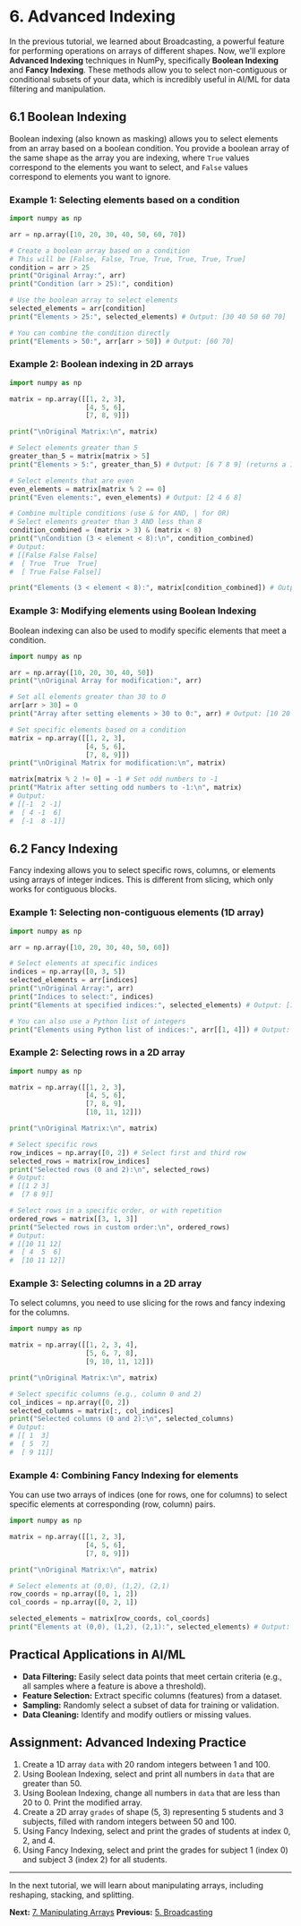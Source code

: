 # 6. Advanced Indexing

In the previous tutorial, we learned about Broadcasting, a powerful feature for performing operations on arrays of different shapes. Now, we'll explore **Advanced Indexing** techniques in NumPy, specifically **Boolean Indexing** and **Fancy Indexing**. These methods allow you to select non-contiguous or conditional subsets of your data, which is incredibly useful in AI/ML for data filtering and manipulation.

## 6.1 Boolean Indexing

Boolean indexing (also known as masking) allows you to select elements from an array based on a boolean condition. You provide a boolean array of the same shape as the array you are indexing, where `True` values correspond to the elements you want to select, and `False` values correspond to elements you want to ignore.

### Example 1: Selecting elements based on a condition

```python
import numpy as np

arr = np.array([10, 20, 30, 40, 50, 60, 70])

# Create a boolean array based on a condition
# This will be [False, False, True, True, True, True, True]
condition = arr > 25
print("Original Array:", arr)
print("Condition (arr > 25):", condition)

# Use the boolean array to select elements
selected_elements = arr[condition]
print("Elements > 25:", selected_elements) # Output: [30 40 50 60 70]

# You can combine the condition directly
print("Elements > 50:", arr[arr > 50]) # Output: [60 70]
```

### Example 2: Boolean indexing in 2D arrays

```python
import numpy as np

matrix = np.array([[1, 2, 3],
                   [4, 5, 6],
                   [7, 8, 9]])

print("\nOriginal Matrix:\n", matrix)

# Select elements greater than 5
greater_than_5 = matrix[matrix > 5]
print("Elements > 5:", greater_than_5) # Output: [6 7 8 9] (returns a 1D array)

# Select elements that are even
even_elements = matrix[matrix % 2 == 0]
print("Even elements:", even_elements) # Output: [2 4 6 8]

# Combine multiple conditions (use & for AND, | for OR)
# Select elements greater than 3 AND less than 8
condition_combined = (matrix > 3) & (matrix < 8)
print("\nCondition (3 < element < 8):\n", condition_combined)
# Output:
# [[False False False]
#  [ True  True  True]
#  [ True False False]]

print("Elements (3 < element < 8):", matrix[condition_combined]) # Output: [4 5 6 7]
```

### Example 3: Modifying elements using Boolean Indexing

Boolean indexing can also be used to modify specific elements that meet a condition.

```python
import numpy as np

arr = np.array([10, 20, 30, 40, 50])
print("\nOriginal Array for modification:", arr)

# Set all elements greater than 30 to 0
arr[arr > 30] = 0
print("Array after setting elements > 30 to 0:", arr) # Output: [10 20 30  0  0]

# Set specific elements based on a condition
matrix = np.array([[1, 2, 3],
                   [4, 5, 6],
                   [7, 8, 9]])
print("\nOriginal Matrix for modification:\n", matrix)

matrix[matrix % 2 != 0] = -1 # Set odd numbers to -1
print("Matrix after setting odd numbers to -1:\n", matrix)
# Output:
# [[-1  2 -1]
#  [ 4 -1  6]
#  [-1  8 -1]]
```

## 6.2 Fancy Indexing

Fancy indexing allows you to select specific rows, columns, or elements using arrays of integer indices. This is different from slicing, which only works for contiguous blocks.

### Example 1: Selecting non-contiguous elements (1D array)

```python
import numpy as np

arr = np.array([10, 20, 30, 40, 50, 60])

# Select elements at specific indices
indices = np.array([0, 3, 5])
selected_elements = arr[indices]
print("\nOriginal Array:", arr)
print("Indices to select:", indices)
print("Elements at specified indices:", selected_elements) # Output: [10 40 60]

# You can also use a Python list of integers
print("Elements using Python list of indices:", arr[[1, 4]]) # Output: [20 50]
```

### Example 2: Selecting rows in a 2D array

```python
import numpy as np

matrix = np.array([[1, 2, 3],
                   [4, 5, 6],
                   [7, 8, 9],
                   [10, 11, 12]])

print("\nOriginal Matrix:\n", matrix)

# Select specific rows
row_indices = np.array([0, 2]) # Select first and third row
selected_rows = matrix[row_indices]
print("Selected rows (0 and 2):\n", selected_rows)
# Output:
# [[1 2 3]
#  [7 8 9]]

# Select rows in a specific order, or with repetition
ordered_rows = matrix[[3, 1, 3]]
print("Selected rows in custom order:\n", ordered_rows)
# Output:
# [[10 11 12]
#  [ 4  5  6]
#  [10 11 12]]
```

### Example 3: Selecting columns in a 2D array

To select columns, you need to use slicing for the rows and fancy indexing for the columns.

```python
import numpy as np

matrix = np.array([[1, 2, 3, 4],
                   [5, 6, 7, 8],
                   [9, 10, 11, 12]])

print("\nOriginal Matrix:\n", matrix)

# Select specific columns (e.g., column 0 and 2)
col_indices = np.array([0, 2])
selected_columns = matrix[:, col_indices]
print("Selected columns (0 and 2):\n", selected_columns)
# Output:
# [[ 1  3]
#  [ 5  7]
#  [ 9 11]]
```

### Example 4: Combining Fancy Indexing for elements

You can use two arrays of indices (one for rows, one for columns) to select specific elements at corresponding (row, column) pairs.

```python
import numpy as np

matrix = np.array([[1, 2, 3],
                   [4, 5, 6],
                   [7, 8, 9]])

print("\nOriginal Matrix:\n", matrix)

# Select elements at (0,0), (1,2), (2,1)
row_coords = np.array([0, 1, 2])
col_coords = np.array([0, 2, 1])

selected_elements = matrix[row_coords, col_coords]
print("Elements at (0,0), (1,2), (2,1):", selected_elements) # Output: [1 6 8]
```

## Practical Applications in AI/ML

*   **Data Filtering:** Easily select data points that meet certain criteria (e.g., all samples where a feature is above a threshold).
*   **Feature Selection:** Extract specific columns (features) from a dataset.
*   **Sampling:** Randomly select a subset of data for training or validation.
*   **Data Cleaning:** Identify and modify outliers or missing values.

## Assignment: Advanced Indexing Practice

1.  Create a 1D array `data` with 20 random integers between 1 and 100.
2.  Using Boolean Indexing, select and print all numbers in `data` that are greater than 50.
3.  Using Boolean Indexing, change all numbers in `data` that are less than 20 to 0. Print the modified array.
4.  Create a 2D array `grades` of shape (5, 3) representing 5 students and 3 subjects, filled with random integers between 50 and 100.
5.  Using Fancy Indexing, select and print the grades of students at index 0, 2, and 4.
6.  Using Fancy Indexing, select and print the grades for subject 1 (index 0) and subject 3 (index 2) for all students.

---

In the next tutorial, we will learn about manipulating arrays, including reshaping, stacking, and splitting.

**Next:** [7. Manipulating Arrays](07_manipulating_arrays.md)
**Previous:** [5. Broadcasting](05_broadcasting.md)
